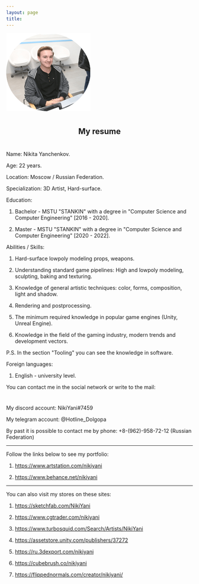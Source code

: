 ```yaml
---
layout: page
title: 
---
```


<img  src="public/img/face.png" alt="Фото автора блога" style="width: 45%; height: auto; margin: 0 auto;"/>

<h1>
</h1>

<h2 style="text-align: center;"> My resume </h2>

<h1>
</h1>

Name: Nikita Yanchenkov.

Age: 22 years.

Location: Moscow / Russian Federation.

Specialization: 3D Artist, Hard-surface.

Education: 

1. Bachelor - MSTU "STANKIN" with a degree in "Computer Science and Computer Engineering" [2016 - 2020].

2. Master - MSTU "STANKIN" with a degree in "Computer Science and Computer Engineering" [2020 - 2022].

Abilities / Skills:

1. Hard-surface lowpoly modeling props, weapons.

2. Understanding standard game pipelines: High and lowpoly modeling, sculpting, baking and texturing. 

3. Knowledge of general artistic techniques: color, forms, composition, light and shadow.

4. Rendering and postprocessing.

5. The minimum required knowledge in popular game engines (Unity, Unreal Engine).

6. Knowledge in the field of the gaming industry, modern trends and development vectors.

P.S. In the section "Tooling" you can see the knowledge in software.

Foreign languages:

1. English - university level.

You can contact me in the social network or write to the mail:

<h1 style="text-align: center;">
	<a href="mailto:{{ site.author.email }}" target="_blank"><i class="fa fa-envelope-o" aria-hidden="true"></i></a> 
	<a href="{{ site.author.vk }}" target="_blank"><i class="fa fa-vk" aria-hidden="true"></i></a>		
	<a href="{{ site.author.twitter }}" target="_blank"><i class="fa fa-twitter" aria-hidden="true"></i></a>	
	<a href="{{ site.author.facebook }}" target="_blank"><i class="fa fa-facebook" aria-hidden="true"></i></a>
	<a href="{{ site.author.instagram }}" target="_blank"><i class="fa fa-instagram" aria-hidden="true"></i></a>
</h1>

<h1>
</h1>

My discord account: NikiYani#7459

My telegram account: @Hotline_Dolgopa

By past it is possible to contact me by phone: +8-(962)-958-72-12 (Russian Federation)

---

Follow the links below to see my portfolio:<br>

1. <a href="https://www.artstation.com/nikiyani" target="_blank"> https://www.artstation.com/nikiyani </a> 

2. <a href="https://www.behance.net/nikiyani" target="_blank"> https://www.behance.net/nikiyani </a> 

---

You can also visit my stores on these sites:<br>

1. <a href="https://sketchfab.com/NikiYani" target="_blank"> https://sketchfab.com/NikiYani </a> 

2. <a href="https://www.cgtrader.com/nikiyani" target="_blank"> https://www.cgtrader.com/nikiyani </a> 

3. <a href="https://www.turbosquid.com/Search/Artists/NikiYani" target="_blank"> https://www.turbosquid.com/Search/Artists/NikiYani </a> 

4. <a href="https://assetstore.unity.com/publishers/37272" target="_blank"> https://assetstore.unity.com/publishers/37272 </a>

5. <a href="https://ru.3dexport.com/nikiyani" target="_blank"> https://ru.3dexport.com/nikiyani </a> 

6. <a href="https://cubebrush.co/nikiyani" target="_blank"> https://cubebrush.co/nikiyani </a> 

7. <a href="https://flippednormals.com/creator/nikiyani/" target="_blank"> https://flippednormals.com/creator/nikiyani/ </a> 




